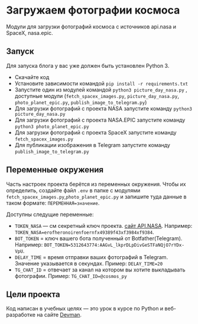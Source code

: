 # Загружаем фотографии космоса

Модули для загрузки фотографий космоса с источников api.nasa и SpaceX, nasa.epic.

## Запуск

Для запуска блога у вас уже должен быть установлен Python 3.

- Скачайте код
- Установите зависимости командой `pip install -r requirements.txt`
- Запустите один из модулей командой `python3 picture_day_nasa.py` , доступные модули (`fetch_spacex_images.py`, `picture_day_nasa.py`, `photo_planet_epic.py`, `publish_image_to_telegram.py`)
- Для загрузки фотографий с проекта NASA запустите команду `python3 picture_day_nasa.py` 
- Для загрузки фотографий с проекта NASA.EPIC запустите команду `python3 photo_planet_epic.py`
- Для загрузки фотографий с проекта SpaceX запустите команду `fetch_spacex_images.py`
- Для публикации изображения в Telegram запустите команду `publish_image_to_telegram.py`

## Переменные окружения

Часть настроек проекта берётся из переменных окружения. Чтобы их определить, создайте файл `.env` в папке с модулями `fetch_spacex_images.py`,`photo_planet_epic.py` и запишите туда данные в таком формате: `ПЕРЕМЕННАЯ=значение`.

Доступны следущие переменные:

- `TOKEN_NASA` — см секретный ключ проекта. [сайт API.NASA](https://api.nasa.gov/?search=#apod). Например: `TOKEN_NASA=erofheronoirenfoernfx49389f43xf3984xf9384`.
- `BOT_TOKEN` = ключ вашего бота полученный от Botfather(Telegram). Например: `BOT_TOKEN=5312643774:AAGvL_lkprDLpDivGeSTFaNQjO7rYDx-VpU`.
- `DELAY_TIME` = время отправки ваших фотографий в Telegram. Значение указывается в секундах. Пример: `DELAY_TIME=20`
- `TG_CHAT_ID` = отвечает за канал на котором вы хотите выкладывать фотографии. Пример: `TG_CHAT_ID=@cosmos_py`

## Цели проекта

Код написан в учебных целях — это урок в курсе по Python и веб-разработке на сайте [Devman](https://dvmn.org).
